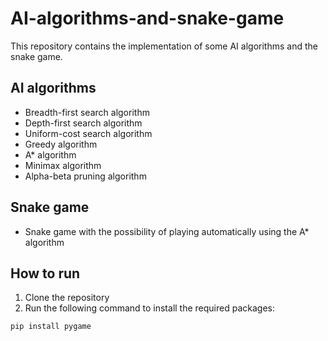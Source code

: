 # AI-algorithms-and-snake-game

This repository contains the implementation of some AI algorithms and the snake game.

## AI algorithms

- Breadth-first search algorithm
- Depth-first search algorithm
- Uniform-cost search algorithm
- Greedy algorithm
- A\* algorithm
- Minimax algorithm
- Alpha-beta pruning algorithm

## Snake game

- Snake game with the possibility of playing automatically using the A\* algorithm

## How to run

1. Clone the repository
2. Run the following command to install the required packages:

```bash
pip install pygame
```
